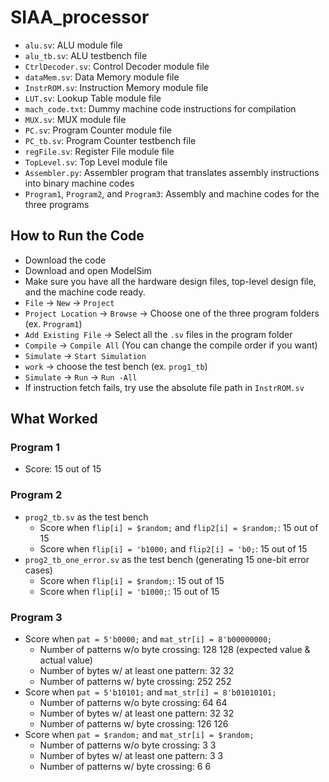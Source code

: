 # SIAA_processor

- `alu.sv`: ALU module file
- `alu_tb.sv`: ALU testbench file
- `CtrlDecoder.sv`: Control Decoder module file
- `dataMem.sv`: Data Memory module file
- `InstrROM.sv`: Instruction Memory module file
- `LUT.sv`: Lookup Table module file
- `mach_code.txt`: Dummy machine code instructions for compilation
- `MUX.sv`: MUX module file
- `PC.sv`: Program Counter module file
- `PC_tb.sv`: Program Counter testbench file
- `regFile.sv`: Register File module file
- `TopLevel.sv`: Top Level module file
- `Assembler.py`: Assembler program that translates assembly instructions into binary machine codes
- `Program1`, `Program2`, and `Program3`: Assembly and machine codes for the three programs

## How to Run the Code
- Download the code
- Download and open ModelSim
- Make sure you have all the hardware design files, top-level design file, and the machine code ready.
- `File` ->  `New` -> `Project`
- `Project Location` -> `Browse` -> Choose one of the three program folders (ex. `Program1`)
- `Add Existing File` -> Select all the `.sv` files in the program folder
- `Compile` -> `Compile All` (You can change the compile order if you want)
- `Simulate` -> `Start Simulation`
- `work` -> choose the test bench (ex. `prog1_tb`)
- `Simulate` -> `Run` -> `Run -All`
- If instruction fetch fails, try use the absolute file path in `InstrROM.sv`

## What Worked
### Program 1
- Score: 15 out of 15
### Program 2
- `prog2_tb.sv` as the test bench
  - Score when `flip[i] = $random;` and `flip2[i] = $random;`: 15 out of 15
  - Score when `flip[i] = 'b1000;` and `flip2[i] = 'b0;`: 15 out of 15
- `prog2_tb_one_error.sv` as the test bench (generating 15 one-bit error cases)
  - Score when `flip[i] = $random;`: 15 out of 15
  - Score when `flip[i] = 'b1000;`: 15 out of 15
### Program 3
- Score when `pat = 5'b0000;` and `mat_str[i] = 8'b00000000;`
  - Number of patterns w/o byte crossing: 128 128 (expected value & actual value)
  - Number of bytes w/ at least one pattern: 32 32
  - Number of patterns w/ byte crossing: 252 252
- Score when `pat = 5'b10101;` and `mat_str[i] = 8'b01010101;`
  - Number of patterns w/o byte crossing: 64 64
  - Number of bytes w/ at least one pattern: 32 32
  - Number of patterns w/ byte crossing: 126 126
- Score when `pat = $random;` and `mat_str[i] = $random;`
  - Number of patterns w/o byte crossing: 3 3
  - Number of bytes w/ at least one pattern: 3 3
  - Number of patterns w/ byte crossing: 6 6
